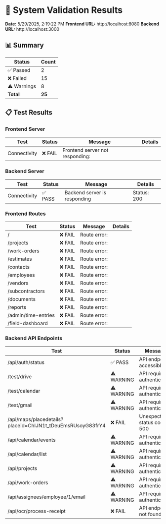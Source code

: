 # 🔧 System Validation Results

**Date:** 5/29/2025, 2:19:22 PM
**Frontend URL:** http://localhost:8080
**Backend URL:** http://localhost:3000

## 📊 Summary

| Status | Count |
|--------|-------|
| ✅ Passed | 2 |
| ❌ Failed | 15 |
| ⚠️ Warnings | 8 |
| **Total** | **25** |

## 📋 Test Results

### Frontend Server

| Test | Status | Message | Details |
|------|--------|---------|----------|
| Connectivity | ❌ FAIL | Frontend server not responding:  |  |

### Backend Server

| Test | Status | Message | Details |
|------|--------|---------|----------|
| Connectivity | ✅ PASS | Backend server is responding | Status: 200 |

### Frontend Routes

| Test | Status | Message | Details |
|------|--------|---------|----------|
| / | ❌ FAIL | Route error:  |  |
| /projects | ❌ FAIL | Route error:  |  |
| /work-orders | ❌ FAIL | Route error:  |  |
| /estimates | ❌ FAIL | Route error:  |  |
| /contacts | ❌ FAIL | Route error:  |  |
| /employees | ❌ FAIL | Route error:  |  |
| /vendors | ❌ FAIL | Route error:  |  |
| /subcontractors | ❌ FAIL | Route error:  |  |
| /documents | ❌ FAIL | Route error:  |  |
| /reports | ❌ FAIL | Route error:  |  |
| /admin/time-entries | ❌ FAIL | Route error:  |  |
| /field-dashboard | ❌ FAIL | Route error:  |  |

### Backend API Endpoints

| Test | Status | Message | Details |
|------|--------|---------|----------|
| /api/auth/status | ✅ PASS | API endpoint accessible | Status: 200 |
| /test/drive | ⚠️ WARNING | API requires authentication | Status: 401 |
| /test/calendar | ⚠️ WARNING | API requires authentication | Status: 401 |
| /test/gmail | ⚠️ WARNING | API requires authentication | Status: 401 |
| /api/maps/placedetails?placeid=ChIJN1t_tDeuEmsRUsoyG83frY4 | ❌ FAIL | Unexpected status code: 500 |  |
| /api/calendar/events | ⚠️ WARNING | API requires authentication | Status: 401 |
| /api/calendar/list | ⚠️ WARNING | API requires authentication | Status: 401 |
| /api/projects | ⚠️ WARNING | API requires authentication | Status: 401 |
| /api/work-orders | ⚠️ WARNING | API requires authentication | Status: 401 |
| /api/assignees/employee/1/email | ⚠️ WARNING | API requires authentication | Status: 401 |
| /api/ocr/process-receipt | ❌ FAIL | API endpoint not found | Status: 404 |

